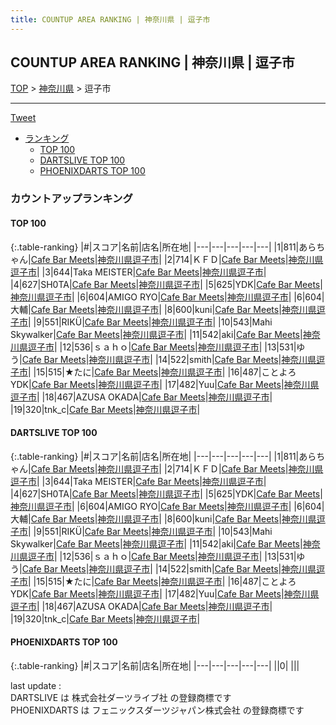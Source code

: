 ```yaml
---
title: COUNTUP AREA RANKING | 神奈川県 | 逗子市
---
```

## COUNTUP AREA RANKING | 神奈川県 | 逗子市

[TOP](/darts/rank/) > [神奈川県](/darts/rank/神奈川県/) > 逗子市

___

<a href="https://twitter.com/share?ref_src=twsrc%5Etfw" data-text="COUNTUP AREA RANKING | 神奈川県逗子市" class="twitter-share-button" data-hashtags="DARTSLIVE,PHOENIXDARTS,darts,ダーツ" data-show-count="false">Tweet</a>

* [ランキング](#カウントアップランキング)
    * [TOP 100](#top-100)
    * [DARTSLIVE TOP 100](#dartslive-top-100)
    * [PHOENIXDARTS TOP 100](#phoenixdarts-top-100)

### カウントアップランキング

#### TOP 100



{:.table-ranking}
|#|スコア|名前|店名|所在地|
|---|---|---|---|---|
|1|811|<span class="rank-name-dl">あらちゃん</span>|<a href="https://search.dartslive.com/jp/shop/49a2b57cd4a1b7ca0d9b047a20a7ba1e">Cafe Bar Meets</a>|<a href="/darts/rank/神奈川県/逗子市">神奈川県逗子市</a>|
|2|714|<span class="rank-name-dl">ＫＦＤ</span>|<a href="https://search.dartslive.com/jp/shop/49a2b57cd4a1b7ca0d9b047a20a7ba1e">Cafe Bar Meets</a>|<a href="/darts/rank/神奈川県/逗子市">神奈川県逗子市</a>|
|3|644|<span class="rank-name-dl">Taka MEISTER</span>|<a href="https://search.dartslive.com/jp/shop/49a2b57cd4a1b7ca0d9b047a20a7ba1e">Cafe Bar Meets</a>|<a href="/darts/rank/神奈川県/逗子市">神奈川県逗子市</a>|
|4|627|<span class="rank-name-dl">SH0TA</span>|<a href="https://search.dartslive.com/jp/shop/49a2b57cd4a1b7ca0d9b047a20a7ba1e">Cafe Bar Meets</a>|<a href="/darts/rank/神奈川県/逗子市">神奈川県逗子市</a>|
|5|625|<span class="rank-name-dl">YDK</span>|<a href="https://search.dartslive.com/jp/shop/49a2b57cd4a1b7ca0d9b047a20a7ba1e">Cafe Bar Meets</a>|<a href="/darts/rank/神奈川県/逗子市">神奈川県逗子市</a>|
|6|604|<span class="rank-name-dl">AMIGO RYO</span>|<a href="https://search.dartslive.com/jp/shop/49a2b57cd4a1b7ca0d9b047a20a7ba1e">Cafe Bar Meets</a>|<a href="/darts/rank/神奈川県/逗子市">神奈川県逗子市</a>|
|6|604|<span class="rank-name-dl">大輔</span>|<a href="https://search.dartslive.com/jp/shop/49a2b57cd4a1b7ca0d9b047a20a7ba1e">Cafe Bar Meets</a>|<a href="/darts/rank/神奈川県/逗子市">神奈川県逗子市</a>|
|8|600|<span class="rank-name-dl">kuni</span>|<a href="https://search.dartslive.com/jp/shop/49a2b57cd4a1b7ca0d9b047a20a7ba1e">Cafe Bar Meets</a>|<a href="/darts/rank/神奈川県/逗子市">神奈川県逗子市</a>|
|9|551|<span class="rank-name-dl">RIKÜ</span>|<a href="https://search.dartslive.com/jp/shop/49a2b57cd4a1b7ca0d9b047a20a7ba1e">Cafe Bar Meets</a>|<a href="/darts/rank/神奈川県/逗子市">神奈川県逗子市</a>|
|10|543|<span class="rank-name-dl">Mahi Skywalker</span>|<a href="https://search.dartslive.com/jp/shop/49a2b57cd4a1b7ca0d9b047a20a7ba1e">Cafe Bar Meets</a>|<a href="/darts/rank/神奈川県/逗子市">神奈川県逗子市</a>|
|11|542|<span class="rank-name-dl">aki</span>|<a href="https://search.dartslive.com/jp/shop/49a2b57cd4a1b7ca0d9b047a20a7ba1e">Cafe Bar Meets</a>|<a href="/darts/rank/神奈川県/逗子市">神奈川県逗子市</a>|
|12|536|<span class="rank-name-dl">ｓａｈｏ</span>|<a href="https://search.dartslive.com/jp/shop/49a2b57cd4a1b7ca0d9b047a20a7ba1e">Cafe Bar Meets</a>|<a href="/darts/rank/神奈川県/逗子市">神奈川県逗子市</a>|
|13|531|<span class="rank-name-dl">ゆう</span>|<a href="https://search.dartslive.com/jp/shop/49a2b57cd4a1b7ca0d9b047a20a7ba1e">Cafe Bar Meets</a>|<a href="/darts/rank/神奈川県/逗子市">神奈川県逗子市</a>|
|14|522|<span class="rank-name-dl">smith</span>|<a href="https://search.dartslive.com/jp/shop/49a2b57cd4a1b7ca0d9b047a20a7ba1e">Cafe Bar Meets</a>|<a href="/darts/rank/神奈川県/逗子市">神奈川県逗子市</a>|
|15|515|<span class="rank-name-dl">★たに</span>|<a href="https://search.dartslive.com/jp/shop/49a2b57cd4a1b7ca0d9b047a20a7ba1e">Cafe Bar Meets</a>|<a href="/darts/rank/神奈川県/逗子市">神奈川県逗子市</a>|
|16|487|<span class="rank-name-dl">ことよろYDK</span>|<a href="https://search.dartslive.com/jp/shop/49a2b57cd4a1b7ca0d9b047a20a7ba1e">Cafe Bar Meets</a>|<a href="/darts/rank/神奈川県/逗子市">神奈川県逗子市</a>|
|17|482|<span class="rank-name-dl">Yuu</span>|<a href="https://search.dartslive.com/jp/shop/49a2b57cd4a1b7ca0d9b047a20a7ba1e">Cafe Bar Meets</a>|<a href="/darts/rank/神奈川県/逗子市">神奈川県逗子市</a>|
|18|467|<span class="rank-name-dl">AZUSA OKADA</span>|<a href="https://search.dartslive.com/jp/shop/49a2b57cd4a1b7ca0d9b047a20a7ba1e">Cafe Bar Meets</a>|<a href="/darts/rank/神奈川県/逗子市">神奈川県逗子市</a>|
|19|320|<span class="rank-name-dl">tnk_c</span>|<a href="https://search.dartslive.com/jp/shop/49a2b57cd4a1b7ca0d9b047a20a7ba1e">Cafe Bar Meets</a>|<a href="/darts/rank/神奈川県/逗子市">神奈川県逗子市</a>|


#### DARTSLIVE TOP 100



{:.table-ranking}
|#|スコア|名前|店名|所在地|
|---|---|---|---|---|
|1|811|<span class="rank-name-dl">あらちゃん</span>|<a href="https://search.dartslive.com/jp/shop/49a2b57cd4a1b7ca0d9b047a20a7ba1e">Cafe Bar Meets</a>|<a href="/darts/rank/神奈川県/逗子市">神奈川県逗子市</a>|
|2|714|<span class="rank-name-dl">ＫＦＤ</span>|<a href="https://search.dartslive.com/jp/shop/49a2b57cd4a1b7ca0d9b047a20a7ba1e">Cafe Bar Meets</a>|<a href="/darts/rank/神奈川県/逗子市">神奈川県逗子市</a>|
|3|644|<span class="rank-name-dl">Taka MEISTER</span>|<a href="https://search.dartslive.com/jp/shop/49a2b57cd4a1b7ca0d9b047a20a7ba1e">Cafe Bar Meets</a>|<a href="/darts/rank/神奈川県/逗子市">神奈川県逗子市</a>|
|4|627|<span class="rank-name-dl">SH0TA</span>|<a href="https://search.dartslive.com/jp/shop/49a2b57cd4a1b7ca0d9b047a20a7ba1e">Cafe Bar Meets</a>|<a href="/darts/rank/神奈川県/逗子市">神奈川県逗子市</a>|
|5|625|<span class="rank-name-dl">YDK</span>|<a href="https://search.dartslive.com/jp/shop/49a2b57cd4a1b7ca0d9b047a20a7ba1e">Cafe Bar Meets</a>|<a href="/darts/rank/神奈川県/逗子市">神奈川県逗子市</a>|
|6|604|<span class="rank-name-dl">AMIGO RYO</span>|<a href="https://search.dartslive.com/jp/shop/49a2b57cd4a1b7ca0d9b047a20a7ba1e">Cafe Bar Meets</a>|<a href="/darts/rank/神奈川県/逗子市">神奈川県逗子市</a>|
|6|604|<span class="rank-name-dl">大輔</span>|<a href="https://search.dartslive.com/jp/shop/49a2b57cd4a1b7ca0d9b047a20a7ba1e">Cafe Bar Meets</a>|<a href="/darts/rank/神奈川県/逗子市">神奈川県逗子市</a>|
|8|600|<span class="rank-name-dl">kuni</span>|<a href="https://search.dartslive.com/jp/shop/49a2b57cd4a1b7ca0d9b047a20a7ba1e">Cafe Bar Meets</a>|<a href="/darts/rank/神奈川県/逗子市">神奈川県逗子市</a>|
|9|551|<span class="rank-name-dl">RIKÜ</span>|<a href="https://search.dartslive.com/jp/shop/49a2b57cd4a1b7ca0d9b047a20a7ba1e">Cafe Bar Meets</a>|<a href="/darts/rank/神奈川県/逗子市">神奈川県逗子市</a>|
|10|543|<span class="rank-name-dl">Mahi Skywalker</span>|<a href="https://search.dartslive.com/jp/shop/49a2b57cd4a1b7ca0d9b047a20a7ba1e">Cafe Bar Meets</a>|<a href="/darts/rank/神奈川県/逗子市">神奈川県逗子市</a>|
|11|542|<span class="rank-name-dl">aki</span>|<a href="https://search.dartslive.com/jp/shop/49a2b57cd4a1b7ca0d9b047a20a7ba1e">Cafe Bar Meets</a>|<a href="/darts/rank/神奈川県/逗子市">神奈川県逗子市</a>|
|12|536|<span class="rank-name-dl">ｓａｈｏ</span>|<a href="https://search.dartslive.com/jp/shop/49a2b57cd4a1b7ca0d9b047a20a7ba1e">Cafe Bar Meets</a>|<a href="/darts/rank/神奈川県/逗子市">神奈川県逗子市</a>|
|13|531|<span class="rank-name-dl">ゆう</span>|<a href="https://search.dartslive.com/jp/shop/49a2b57cd4a1b7ca0d9b047a20a7ba1e">Cafe Bar Meets</a>|<a href="/darts/rank/神奈川県/逗子市">神奈川県逗子市</a>|
|14|522|<span class="rank-name-dl">smith</span>|<a href="https://search.dartslive.com/jp/shop/49a2b57cd4a1b7ca0d9b047a20a7ba1e">Cafe Bar Meets</a>|<a href="/darts/rank/神奈川県/逗子市">神奈川県逗子市</a>|
|15|515|<span class="rank-name-dl">★たに</span>|<a href="https://search.dartslive.com/jp/shop/49a2b57cd4a1b7ca0d9b047a20a7ba1e">Cafe Bar Meets</a>|<a href="/darts/rank/神奈川県/逗子市">神奈川県逗子市</a>|
|16|487|<span class="rank-name-dl">ことよろYDK</span>|<a href="https://search.dartslive.com/jp/shop/49a2b57cd4a1b7ca0d9b047a20a7ba1e">Cafe Bar Meets</a>|<a href="/darts/rank/神奈川県/逗子市">神奈川県逗子市</a>|
|17|482|<span class="rank-name-dl">Yuu</span>|<a href="https://search.dartslive.com/jp/shop/49a2b57cd4a1b7ca0d9b047a20a7ba1e">Cafe Bar Meets</a>|<a href="/darts/rank/神奈川県/逗子市">神奈川県逗子市</a>|
|18|467|<span class="rank-name-dl">AZUSA OKADA</span>|<a href="https://search.dartslive.com/jp/shop/49a2b57cd4a1b7ca0d9b047a20a7ba1e">Cafe Bar Meets</a>|<a href="/darts/rank/神奈川県/逗子市">神奈川県逗子市</a>|
|19|320|<span class="rank-name-dl">tnk_c</span>|<a href="https://search.dartslive.com/jp/shop/49a2b57cd4a1b7ca0d9b047a20a7ba1e">Cafe Bar Meets</a>|<a href="/darts/rank/神奈川県/逗子市">神奈川県逗子市</a>|


#### PHOENIXDARTS TOP 100



{:.table-ranking}
|#|スコア|名前|店名|所在地|
|---|---|---|---|---|
||0|<span class="rank-name-dl"> </span>|<a href=""></a>|<a href="/darts/rank//"></a>|


<div class="footer border-top border-gray-light mt-5 pt-3 text-right text-gray">
    last update : <span style="font-weight: italic" id="foot_last_modified"></span><br />
    DARTSLIVE は 株式会社ダーツライブ社 の登録商標です<br />
    PHOENIXDARTS は フェニックスダーツジャパン株式会社 の登録商標です<br />
</div>

<script src="https://cdnjs.cloudflare.com/ajax/libs/jquery.tablesorter/2.31.3/js/jquery.tablesorter.min.js" integrity="sha512-qzgd5cYSZcosqpzpn7zF2ZId8f/8CHmFKZ8j7mU4OUXTNRd5g+ZHBPsgKEwoqxCtdQvExE5LprwwPAgoicguNg==" crossorigin="anonymous" referrerpolicy="no-referrer"></script>
<link rel="stylesheet" href="https://cdnjs.cloudflare.com/ajax/libs/jquery.tablesorter/2.31.3/css/theme.default.min.css" integrity="sha512-wghhOJkjQX0Lh3NSWvNKeZ0ZpNn+SPVXX1Qyc9OCaogADktxrBiBdKGDoqVUOyhStvMBmJQ8ZdMHiR3wuEq8+w==" crossorigin="anonymous" referrerpolicy="no-referrer" />
<script>
$(function() {
    $(".table-ranking").tablesorter({sortList:[[0, 0]]});
    $("#foot_last_modified").text(formatDate(new Date(document.lastModified), 'yyyy-MM-dd HH:mm:ss'));
});
</script>

<script async src="https://platform.twitter.com/widgets.js" charset="utf-8"></script>